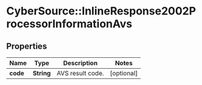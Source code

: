 # CyberSource::InlineResponse2002ProcessorInformationAvs

## Properties
Name | Type | Description | Notes
------------ | ------------- | ------------- | -------------
**code** | **String** | AVS result code.  | [optional] 


